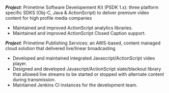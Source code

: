 **_Project_**: Primetime Software Developement Kit (PSDK 1.x): three platform specific SDKS (Obj-C, Java & ActionScript) to deliver premium video content for high profile media companies
* Maintained and improved ActionScript analytics libraries.
* Maintained and improved ActionScript Closed Caption support.

**_Project_**: Primetime Publishing Services: an AWS-based, content managed cloud solution that delivered live/linear broadcasting
* Developed and maintained integrated Javascript/ActionScript video player.
* Designed and developed Javascript/ActionScript slate/blackout library that allowed live streams to be started or stopped with alternate content during transmission.
* Maintained Jenkins CI instances for the development team.